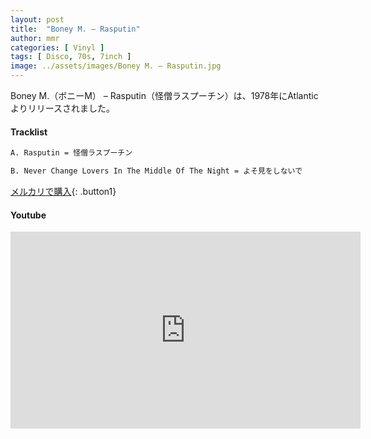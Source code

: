 ```yaml
---
layout: post
title:  "Boney M. – Rasputin"
author: mmr
categories: [ Vinyl ]
tags: [ Disco, 70s, 7inch ]
image: ../assets/images/Boney M. – Rasputin.jpg
---
```


Boney M.（ボニーM） – Rasputin（怪僧ラスプーチン）は、1978年にAtlanticよりリリースされました。

#### Tracklist
```md
A. Rasputin = 怪僧ラスプーチン

B. Never Change Lovers In The Middle Of The Night = よそ見をしないで
```

[メルカリで購入](https://jp.mercari.com/item/m61755773030?afid=6142608987){: .button1}

#### Youtube
<iframe width="560" height="315" src="https://www.youtube.com/embed/tIWtlhI84kQ?si=Hni0e8ux9_XrEg3x" title="YouTube video player" frameborder="0" allow="accelerometer; autoplay; clipboard-write; encrypted-media; gyroscope; picture-in-picture; web-share" referrerpolicy="strict-origin-when-cross-origin" allowfullscreen></iframe>